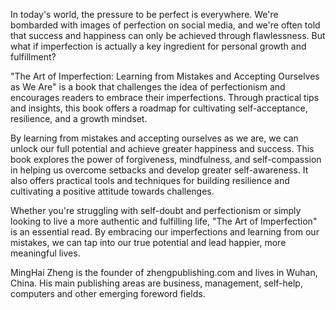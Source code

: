 
In today's world, the pressure to be perfect is everywhere. We're bombarded with images of perfection on social media, and we're often told that success and happiness can only be achieved through flawlessness. But what if imperfection is actually a key ingredient for personal growth and fulfillment?

"The Art of Imperfection: Learning from Mistakes and Accepting Ourselves as We Are" is a book that challenges the idea of perfectionism and encourages readers to embrace their imperfections. Through practical tips and insights, this book offers a roadmap for cultivating self-acceptance, resilience, and a growth mindset.

By learning from mistakes and accepting ourselves as we are, we can unlock our full potential and achieve greater happiness and success. This book explores the power of forgiveness, mindfulness, and self-compassion in helping us overcome setbacks and develop greater self-awareness. It also offers practical tools and techniques for building resilience and cultivating a positive attitude towards challenges.

Whether you're struggling with self-doubt and perfectionism or simply looking to live a more authentic and fulfilling life, "The Art of Imperfection" is an essential read. By embracing our imperfections and learning from our mistakes, we can tap into our true potential and lead happier, more meaningful lives.

MingHai Zheng is the founder of zhengpublishing.com and lives in Wuhan, China. His main publishing areas are business, management, self-help, computers and other emerging foreword fields.
